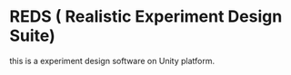# REDS ( Realistic Experiment Design Suite)

this is a experiment design software on Unity platform.
